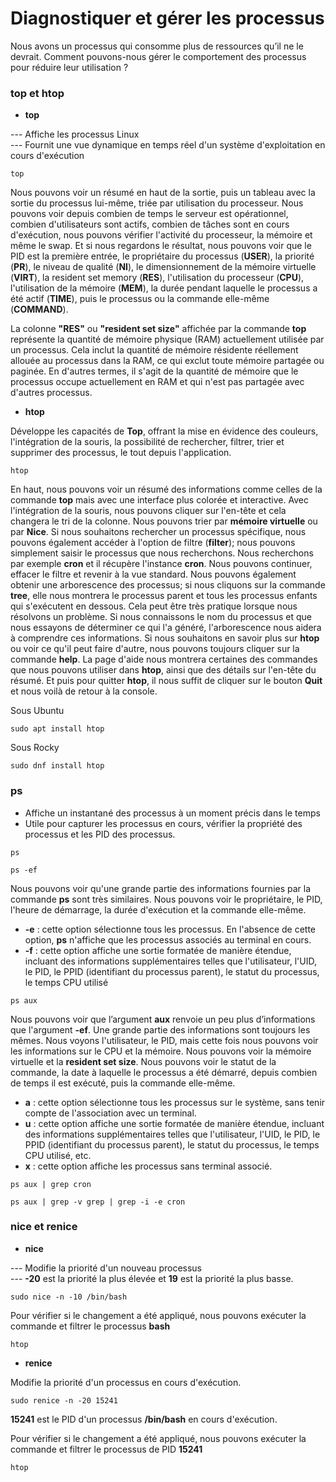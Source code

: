 # Diagnostiquer et gérer les processus

Nous avons un processus qui consomme plus de ressources qu’il ne le devrait. Comment pouvons-nous gérer le comportement des processus pour réduire leur utilisation ?

### top et htop

- **top**

--- Affiche les processus Linux <br>
--- Fournit une vue dynamique en temps réel d'un système d'exploitation en cours d'exécution

```
top
```

Nous pouvons voir un résumé en haut de la sortie, puis un tableau avec la sortie du processus lui-même, triée par utilisation du processeur. Nous pouvons voir depuis combien de temps le serveur est opérationnel, combien d'utilisateurs sont actifs, combien de tâches sont en cours d'exécution, nous pouvons vérifier l'activité du processeur, la mémoire et même le swap. Et si nous regardons le résultat, nous pouvons voir que le PID est la première entrée, le propriétaire du processus (**USER**), la priorité (**PR**), le niveau de qualité (**NI**), le dimensionnement de la mémoire virtuelle (**VIRT**), la resident set memory (**RES**), l'utilisation du processeur (**CPU**), l'utilisation de la mémoire (**MEM**), la durée pendant laquelle le processus a été actif (**TIME**), puis le processus ou la commande elle-même (**COMMAND**).

La colonne **"RES"** ou **"resident set size"** affichée par la commande **top** représente la quantité de mémoire physique (RAM) actuellement utilisée par un processus. Cela inclut la quantité de mémoire résidente réellement allouée au processus dans la RAM, ce qui exclut toute mémoire partagée ou paginée. En d'autres termes, il s'agit de la quantité de mémoire que le processus occupe actuellement en RAM et qui n'est pas partagée avec d'autres processus.

- **htop**

Développe les capacités de **Top**, offrant la mise en évidence des couleurs, l'intégration de la souris, la possibilité de rechercher, filtrer, trier et supprimer des processus, le tout depuis l'application.

```
htop
```

En haut, nous pouvons voir un résumé des informations comme celles de la commande **top** mais avec une interface plus colorée et interactive.
Avec l'intégration de la souris, nous pouvons cliquer sur l'en-tête et cela changera le tri de la colonne. Nous pouvons trier par **mémoire virtuelle** ou par **Nice**. Si nous souhaitons rechercher un processus spécifique, nous pouvons également accéder à l'option de filtre (**filter**); nous pouvons simplement saisir le processus que nous recherchons. Nous recherchons par exemple **cron** et il récupère l'instance **cron**. Nous pouvons continuer, effacer le filtre et revenir à la vue standard. Nous pouvons également obtenir une arborescence des processus; si nous cliquons sur la commande **tree**, elle nous montrera le processus parent et tous les processus enfants qui s'exécutent en dessous. Cela peut être très pratique lorsque nous résolvons un problème. Si nous connaissons le nom du processus et que nous essayons de déterminer ce qui l'a généré, l'arborescence nous aidera à comprendre ces informations. Si nous souhaitons en savoir plus sur **htop** ou voir ce qu'il peut faire d'autre, nous pouvons toujours cliquer sur la commande **help**. La page d'aide nous montrera certaines des commandes que nous pouvons utiliser dans **htop**, ainsi que des détails sur l'en-tête du résumé. Et puis pour quitter **htop**, il nous suffit de cliquer sur le bouton **Quit** et nous voilà de retour à la console.

Sous Ubuntu
```
sudo apt install htop
```

Sous Rocky
```
sudo dnf install htop
```

### ps

- Affiche un instantané des processus à un moment précis dans le temps
- Utile pour capturer les processus en cours, vérifier la propriété des processus et les PID des processus.

```
ps
```

```
ps -ef
```

Nous pouvons voir qu'une grande partie des informations fournies par la commande **ps** sont très similaires. Nous pouvons voir le propriétaire, le PID, l'heure de démarrage, la durée d'exécution et la commande elle-même.

- **-e** : cette option sélectionne tous les processus. En l'absence de cette option, **ps** n'affiche que les processus associés au terminal en cours.
- **-f** : cette option affiche une sortie formatée de manière étendue, incluant des informations supplémentaires telles que l'utilisateur, l'UID, le PID, le PPID (identifiant du processus parent), le statut du processus, le temps CPU utilisé

```
ps aux
```

Nous pouvons voir que l’argument **aux** renvoie un peu plus d’informations que l'argument **-ef**. Une grande partie des informations sont toujours les mêmes. Nous voyons l'utilisateur, le PID, mais cette fois nous pouvons voir les informations sur le CPU et la mémoire. Nous pouvons voir la mémoire virtuelle et la **resident set size**. Nous pouvons voir le statut de la commande, la date à laquelle le processus a été démarré, depuis combien de temps il est exécuté, puis la commande elle-même.

- **a** : cette option sélectionne tous les processus sur le système, sans tenir compte de l'association avec un terminal.
- **u** : cette option affiche une sortie formatée de manière étendue, incluant des informations supplémentaires telles que l'utilisateur, l'UID, le PID, le PPID (identifiant du processus parent), le statut du processus, le temps CPU utilisé, etc.
- **x** : cette option affiche les processus sans terminal associé.

```
ps aux | grep cron
```

```
ps aux | grep -v grep | grep -i -e cron
```

### nice et renice

- **nice**

--- Modifie la priorité d'un nouveau processus <br>
--- **-20** est la priorité la plus élevée et **19** est la priorité la plus basse.

```
sudo nice -n -10 /bin/bash
```

Pour vérifier si le changement a été appliqué, nous pouvons exécuter la commande et filtrer le processus **bash**

```
htop
```

- **renice**

Modifie la priorité d'un processus en cours d'exécution.

```
sudo renice -n -20 15241
```

**15241** est le PID d'un processus **/bin/bash** en cours d'exécution.

Pour vérifier si le changement a été appliqué, nous pouvons exécuter la commande et filtrer le processus de PID **15241**

```
htop
```